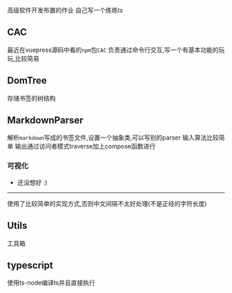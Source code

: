 高级软件开发布置的作业
自己写一个练练ts
## CAC
最近在vuepress源码中看的`npm`包`CAC`
负责通过命令行交互,写一个有基本功能的玩玩,比较简易
## DomTree
存储书签的树结构
## MarkdownParser
解析`markdown`写成的书签文件,设置一个抽象类,可以写别的parser
输入算法比较简单
输出通过访问者模式traverse加上compose函数进行
### 可视化
- 还没想好 :)
----
使用了比较简单的实现方式,否则中文间隔不太好处理(不是正经的字符长度)
## Utils
工具箱
## typescript
使用ts-node编译ts并且直接执行
